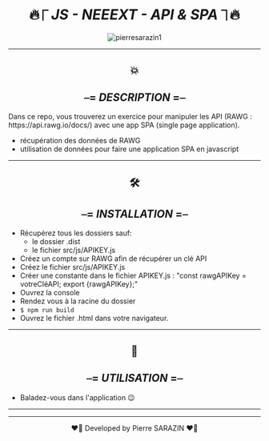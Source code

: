 <div align="center">

#  🔥⎾ _**JS - NEEEXT - API & SPA**_ ⏋🔥

</div>


<div align="center">
<img src ="https://media0.giphy.com/media/3o7qDPxorBbvpB1Pby/200.webp?cid=ecf05e47l7qivxeubrumixcsznj85j6palqgubg7zf9xjt77&rid=200.webp&ct=g" alt="pierresarazin1"  />
</div>

 ___

<div align="center">

## 💥
## ⎯= _**DESCRIPTION**_ =⎯

</div>
Dans ce repo, vous trouverez un exercice pour manipuler les API (RAWG : https://api.rawg.io/docs/) avec une app SPA (single page application).

- récupération des données de RAWG
- utilisation de données pour faire une application SPA en javascript 

 ___
<div align="center">

## 🛠
## ⎯= _**INSTALLATION**_ =⎯ 

</div>

- Récupérez tous les dossiers sauf:
  - le dossier .dist 
  - le fichier src/js/APIKEY.js 
- Créez un compte sur RAWG afin de récupérer un clé API
- Créez le fichier src/js/APIKEY.js 
- Créer une constante dans le fichier APIKEY.js : "const rawgAPIKey = votreCléAPI; export {rawgAPIKey};"
- Ouvrez la console
- Rendez vous à la racine du dossier 
- `$ npm run build`
- Ouvrez le fichier .html dans votre navigateur.

 ___
<div align="center">

## 🚀
## ⎯= _**UTILISATION**_ =⎯ 

</div>
 
- Baladez-vous dans l'application 😉
 ___
 ___

<p align="center">
❤️‍🔥 Developed by Pierre SARAZIN ❤️‍🔥
</p>
